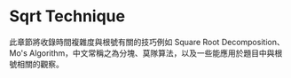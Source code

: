 # Sqrt Technique

此章節將收錄時間複雜度與根號有關的技巧例如 Square Root Decomposition、Mo's Algorithm，中文常稱之為分塊、莫隊算法，以及一些能應用於題目中與根號相關的觀察。
